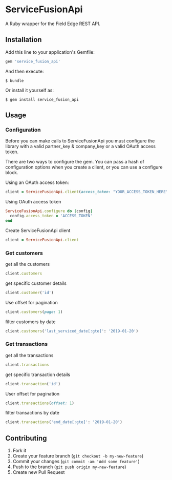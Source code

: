 # ServiceFusionApi

A Ruby wrapper for the Field Edge REST API.

## Installation

Add this line to your application's Gemfile:

```ruby
gem 'service_fusion_api'
```

And then execute:

    $ bundle

Or install it yourself as:

    $ gem install service_fusion_api

## Usage

### Configuration

Before you can make calls to ServiceFusionApi you must configure the library with a valid partner_key & company_key or a valid OAuth access token.

There are two ways to configure the  gem. You can pass a hash of configuration options when you create
a client, or you can use a configure block.

Using an OAuth access token:
```ruby
client = ServiceFusionApi.client(access_token: "YOUR_ACCESS_TOKEN_HERE")
```

Using OAuth access token
```ruby
ServiceFusionApi.configure do |config|
  config.access_token = 'ACCESS_TOKEN'
end
```

Create ServiceFusionApi client
```ruby
client = ServiceFusionApi.client
```

### Get customers

get all the customers
```ruby
client.customers
```
get specific customer details
```ruby
client.customer('id')
```
Use offset for pagination
 ```ruby
client.customers(page: 1)
```
filter customers by date
```ruby
client.customers('last_serviced_date[:gte]': '2019-01-20')
```

### Get transactions

get all the transactions
```ruby
client.transactions
```
get specific transaction details
```ruby
client.transaction('id')
```
User offset for pagination
```ruby
client.transactions(offset: 1)
```
filter transactions by date
```ruby
client.transactions('end_date[:gte]': '2019-01-20')
```

## Contributing
1. Fork it
2. Create your feature branch (`git checkout -b my-new-feature`)
3. Commit your changes (`git commit -am 'Add some feature'`)
4. Push to the branch (`git push origin my-new-feature`)
5. Create new Pull Request
